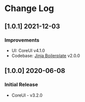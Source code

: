 # Change Log

## [1.0.1] 2021-12-03
### Improvements

- UI: CoreUI v4.1.0
- Codebase: [Jinja Boilerplate](https://github.com/app-generator/boilerplate-code-jinja) v2.0.0

## [1.0.0] 2020-06-08
### Initial Release

- CoreUI - v3.2.0
